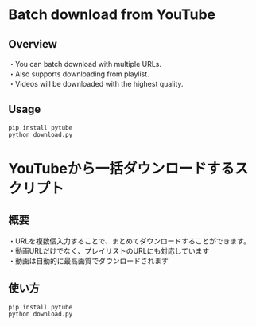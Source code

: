 # Batch download from YouTube
## Overview
・You can batch download with multiple URLs.  
・Also supports downloading from playlist.  
・Videos will be downloaded with the highest quality.  

## Usage
~~~
pip install pytube
python download.py
~~~

# YouTubeから一括ダウンロードするスクリプト
## 概要
・URLを複数個入力することで、まとめてダウンロードすることができます。  
・動画URLだけでなく、プレイリストのURLにも対応しています  
・動画は自動的に最高画質でダウンロードされます  

## 使い方
~~~
pip install pytube
python download.py
~~~
